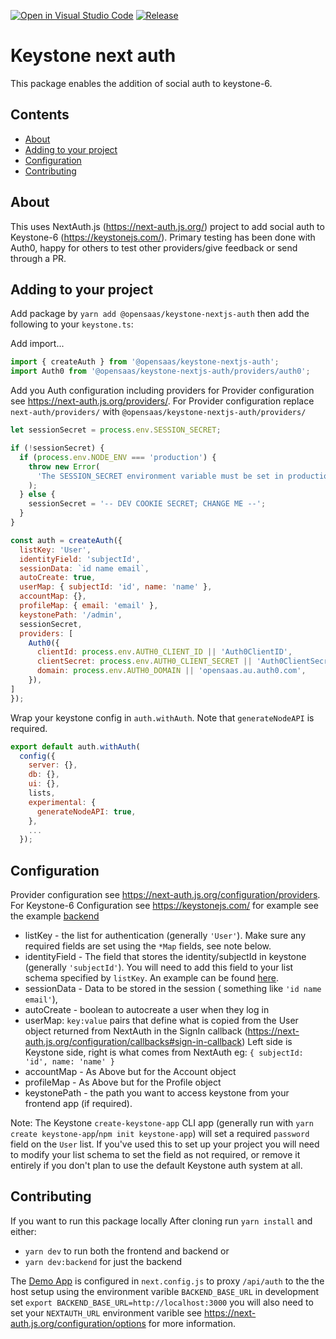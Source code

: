 [![Open in Visual Studio Code](https://open.vscode.dev/badges/open-in-vscode.svg)](https://open.vscode.dev/OpenSaasAU/keystone-nextjs-auth)
[![Release](https://github.com/OpenSaasAU/keystone-nextjs-auth/actions/workflows/release.yml/badge.svg)](https://github.com/OpenSaasAU/keystone-nextjs-auth/actions/workflows/release.yml)


# Keystone next auth
This package enables the addition of social auth to keystone-6.

## Contents

- [About](#about)
- [Adding to your project](#adding-to-your-project)
- [Configuration](#configuration)
- [Contributing](#contributing)

## About
This uses NextAuth.js (https://next-auth.js.org/) project to add social auth to Keystone-6 (https://keystonejs.com/). Primary testing has been done with Auth0, happy for others to test other providers/give feedback or send through a PR.

## Adding to your project

Add package by `yarn add @opensaas/keystone-nextjs-auth` then add the following to your `keystone.ts`:

Add import...

```javascript
import { createAuth } from '@opensaas/keystone-nextjs-auth';
import Auth0 from '@opensaas/keystone-nextjs-auth/providers/auth0';

```

Add you Auth configuration including providers
for Provider configuration see https://next-auth.js.org/providers/. For Provider configuration replace `next-auth/providers/` with `@opensaas/keystone-nextjs-auth/providers/`

```javascript
let sessionSecret = process.env.SESSION_SECRET;

if (!sessionSecret) {
  if (process.env.NODE_ENV === 'production') {
    throw new Error(
      'The SESSION_SECRET environment variable must be set in production'
    );
  } else {
    sessionSecret = '-- DEV COOKIE SECRET; CHANGE ME --';
  }
}

const auth = createAuth({
  listKey: 'User',
  identityField: 'subjectId',
  sessionData: `id name email`,
  autoCreate: true,
  userMap: { subjectId: 'id', name: 'name' },
  accountMap: {},
  profileMap: { email: 'email' },
  keystonePath: '/admin',
  sessionSecret,
  providers: [
    Auth0({
      clientId: process.env.AUTH0_CLIENT_ID || 'Auth0ClientID',
      clientSecret: process.env.AUTH0_CLIENT_SECRET || 'Auth0ClientSecret',
      domain: process.env.AUTH0_DOMAIN || 'opensaas.au.auth0.com',
    }),
]
});
```
Wrap your keystone config in `auth.withAuth`. Note that `generateNodeAPI` is required.

```javascript
export default auth.withAuth(
  config({
    server: {},
    db: {},
    ui: {},
    lists,
    experimental: {
      generateNodeAPI: true,
    },
    ...
  });
```

## Configuration
Provider configuration see https://next-auth.js.org/configuration/providers.
For Keystone-6 Configuration see https://keystonejs.com/
for example see the example [backend](./backend)

-  listKey - the list for authentication (generally `'User'`). Make sure any required fields are set using the `*Map` fields, see note below. 
-  identityField - The field that stores the identity/subjectId in keystone (generally `'subjectId'`). You will need to add this field to your list schema specified by `listKey`. An example can be found [here](./backend/schemas/User.ts).
-  sessionData - Data to be stored in the session ( something like `'id name email'`),
-  autoCreate - boolean to autocreate a user when they log in
-  userMap: `key:value` pairs that define what is copied from the User object returned from NextAuth in the SignIn callback (https://next-auth.js.org/configuration/callbacks#sign-in-callback) Left side is Keystone side, right is what comes from NextAuth eg: `{ subjectId: 'id', name: 'name' }`
-  accountMap - As Above but for the Account object
-  profileMap - As Above but for the Profile object
-  keystonePath - the path you want to access keystone from your frontend app (if required).

Note: The Keystone `create-keystone-app` CLI app (generally run with `yarn create keystone-app`/`npm init keystone-app`) will set a required `password` field on the `User` list. If you've used this to set up your project you will need to modify your list schema to set the field as not required, or remove it entirely if you don't plan to use the default Keystone auth system at all.

## Contributing
If you want to run this package locally
After cloning run `yarn install` and either:
- `yarn dev` to run both the frontend and backend or
- `yarn dev:backend` for just the backend

The [Demo App](./apps/ks-frontend-demo) is configured in `next.config.js` to proxy `/api/auth` to the the host setup using the environment varible `BACKEND_BASE_URL` in development set `export BACKEND_BASE_URL=http://localhost:3000` you will also need to set your `NEXTAUTH_URL` environment varible see https://next-auth.js.org/configuration/options for more information.
